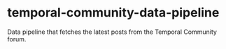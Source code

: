 # temporal-community-data-pipeline

Data pipeline that fetches the latest posts from the Temporal Community forum.
